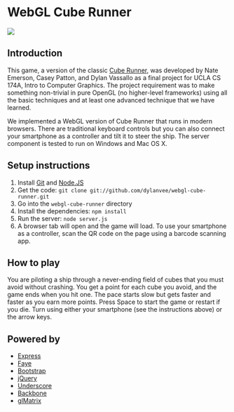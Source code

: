 # WebGL Cube Runner

![](http://i.imgur.com/iDoVAzt.gif)

## Introduction

This game, a version of the classic
[Cube Runner](https://itunes.apple.com/us/app/cube-runner/id284596345?mt=8),
was developed by Nate Emerson, Casey Patton, and Dylan Vassallo as a final
project for UCLA CS 174A, Intro to Computer Graphics. The project requirement
was to make something non-trivial in pure OpenGL (no higher-level frameworks)
using all the basic techniques and at least one advanced technique that we have
learned.

We implemented a WebGL version of Cube Runner that runs in modern browsers.
There are traditional keyboard controls but you can also connect your
smartphone as a controller and tilt it to steer the ship. The server component
is tested to run on Windows and Mac OS X.

## Setup instructions

1. Install [Git](http://git-scm.com/) and [Node.JS](http://nodejs.org/)
2. Get the code: `git clone git://github.com/dylanvee/webgl-cube-runner.git`
3. Go into the `webgl-cube-runner` directory
4. Install the dependencies: `npm install`
5. Run the server: `node server.js`
6. A browser tab will open and the game will load. To use your smartphone as a
controller, scan the QR code on the page using a barcode scanning app.

## How to play

You are piloting a ship through a never-ending field of cubes that you must
avoid without crashing. You get a point for each cube you avoid, and the game
ends when you hit one. The pace starts slow but gets faster and faster as you
earn more points. Press Space to start the game or restart if you die. Turn
using either your smartphone (see the instructions above) or the arrow keys.

## Powered by

- [Express](http://expressjs.com/)
- [Faye](http://faye.jcoglan.com/)
- [Bootstrap](http://twitter.github.io/bootstrap/)
- [jQuery](http://jquery.com/)
- [Underscore](http://underscorejs.org/)
- [Backbone](http://backbonejs.org/)
- [glMatrix](http://glmatrix.net/)
